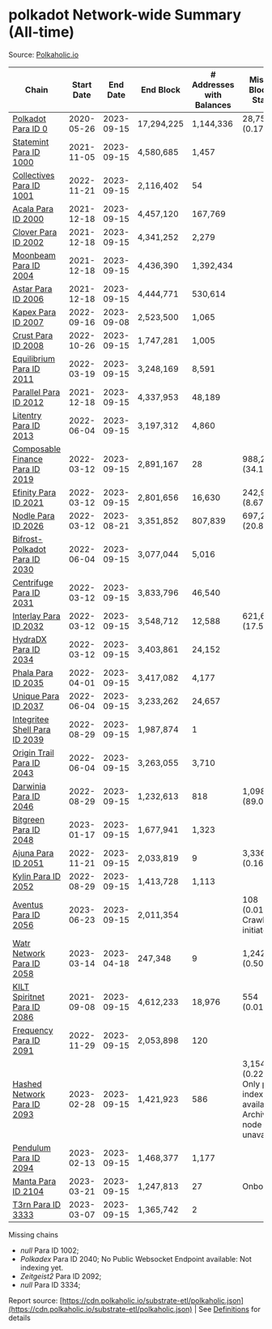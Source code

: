 # polkadot Network-wide Summary (All-time)

Source: [Polkaholic.io](https://polkaholic.io)


| Chain            | Start Date | End Date | End Block | # Addresses with Balances | Missing Blocks / Status |
| ---------------- | ---------- | ---------| --------- | ------------------------- | ----------------------- |
| [Polkadot Para ID 0](/polkadot/0-polkadot) | 2020-05-26 | 2023-09-15 | 17,294,225 |  1,144,336 | 28,752 (0.17%)  |
| [Statemint Para ID 1000](/polkadot/1000-statemint) | 2021-11-05 | 2023-09-15 | 4,580,685 |  1,457 |    |
| [Collectives Para ID 1001](/polkadot/1001-collectives) | 2022-11-21 | 2023-09-15 | 2,116,402 |  54 |    |
| [Acala Para ID 2000](/polkadot/2000-acala) | 2021-12-18 | 2023-09-15 | 4,457,120 |  167,769 |    |
| [Clover Para ID 2002](/polkadot/2002-clover) | 2021-12-18 | 2023-09-15 | 4,341,252 |  2,279 |    |
| [Moonbeam Para ID 2004](/polkadot/2004-moonbeam) | 2021-12-18 | 2023-09-15 | 4,436,390 |  1,392,434 |    |
| [Astar Para ID 2006](/polkadot/2006-astar) | 2021-12-18 | 2023-09-15 | 4,444,771 |  530,614 |    |
| [Kapex Para ID 2007](/polkadot/2007-kapex) | 2022-09-16 | 2023-09-08 | 2,523,500 |  1,065 |    |
| [Crust Para ID 2008](/polkadot/2008-crust) | 2022-10-26 | 2023-09-15 | 1,747,281 |  1,005 |    |
| [Equilibrium Para ID 2011](/polkadot/2011-equilibrium) | 2022-03-19 | 2023-09-15 | 3,248,169 |  8,591 |    |
| [Parallel Para ID 2012](/polkadot/2012-parallel) | 2021-12-18 | 2023-09-15 | 4,337,953 |  48,189 |    |
| [Litentry Para ID 2013](/polkadot/2013-litentry) | 2022-06-04 | 2023-09-15 | 3,197,312 |  4,860 |    |
| [Composable Finance Para ID 2019](/polkadot/2019-composable) | 2022-03-12 | 2023-09-15 | 2,891,167 |  28 | 988,228 (34.18%)  |
| [Efinity Para ID 2021](/polkadot/2021-efinity) | 2022-03-12 | 2023-09-15 | 2,801,656 |  16,630 | 242,949 (8.67%)  |
| [Nodle Para ID 2026](/polkadot/2026-nodle) | 2022-03-12 | 2023-08-21 | 3,351,852 |  807,839 | 697,249 (20.80%)  |
| [Bifrost-Polkadot Para ID 2030](/polkadot/2030-bifrost-dot) | 2022-06-04 | 2023-09-15 | 3,077,044 |  5,016 |    |
| [Centrifuge Para ID 2031](/polkadot/2031-centrifuge) | 2022-03-12 | 2023-09-15 | 3,833,796 |  46,540 |    |
| [Interlay Para ID 2032](/polkadot/2032-interlay) | 2022-03-12 | 2023-09-15 | 3,548,712 |  12,588 | 621,626 (17.52%)  |
| [HydraDX Para ID 2034](/polkadot/2034-hydradx) | 2022-03-12 | 2023-09-15 | 3,403,861 |  24,152 |    |
| [Phala Para ID 2035](/polkadot/2035-phala) | 2022-04-01 | 2023-09-15 | 3,417,082 |  4,177 |    |
| [Unique Para ID 2037](/polkadot/2037-unique) | 2022-06-04 | 2023-09-15 | 3,233,262 |  24,657 |    |
| [Integritee Shell Para ID 2039](/polkadot/2039-integritee-shell) | 2022-08-29 | 2023-09-15 | 1,987,874 |  1 |    |
| [Origin Trail Para ID 2043](/polkadot/2043-origintrail) | 2022-06-04 | 2023-09-15 | 3,263,055 |  3,710 |    |
| [Darwinia Para ID 2046](/polkadot/2046-darwinia) | 2022-08-29 | 2023-09-15 | 1,232,613 |  818 | 1,098,047 (89.08%)  |
| [Bitgreen Para ID 2048](/polkadot/2048-bitgreen) | 2023-01-17 | 2023-09-15 | 1,677,941 |  1,323 |    |
| [Ajuna Para ID 2051](/polkadot/2051-ajuna) | 2022-11-21 | 2023-09-15 | 2,033,819 |  9 | 3,336 (0.16%)  |
| [Kylin Para ID 2052](/polkadot/2052-kylin) | 2022-08-29 | 2023-09-15 | 1,413,728 |  1,113 |    |
| [Aventus Para ID 2056](/polkadot/2056-aventus) | 2023-06-23 | 2023-09-15 | 2,011,354 |   | 108 (0.01%) Crawling initiated |
| [Watr Network Para ID 2058](/polkadot/2058-watr) | 2023-03-14 | 2023-04-18 | 247,348 |  9 | 1,242 (0.50%)  |
| [KILT Spiritnet Para ID 2086](/polkadot/2086-kilt) | 2021-09-08 | 2023-09-15 | 4,612,233 |  18,976 | 554 (0.01%)  |
| [Frequency Para ID 2091](/polkadot/2091-frequency) | 2022-11-29 | 2023-09-15 | 2,053,898 |  120 |    |
| [Hashed Network Para ID 2093](/polkadot/2093-hashed) | 2023-02-28 | 2023-09-15 | 1,421,923 |  586 | 3,154 (0.22%) Only partial index available: Archive node unavailable |
| [Pendulum Para ID 2094](/polkadot/2094-pendulum) | 2023-02-13 | 2023-09-15 | 1,468,377 |  1,177 |    |
| [Manta Para ID 2104](/polkadot/2104-manta) | 2023-03-21 | 2023-09-15 | 1,247,813 |  27 |   Onboarding |
| [T3rn Para ID 3333](/polkadot/3333-t3rn) | 2023-03-07 | 2023-09-15 | 1,365,742 |  2 |    |

Missing chains


* *null* Para ID 1002; 
* *Polkadex* Para ID 2040; No Public Websocket Endpoint available: Not indexing yet.
* *Zeitgeist2* Para ID 2092; 
* *null* Para ID 3334; 

Report source: [https://cdn.polkaholic.io/substrate-etl/polkaholic.json](https://cdn.polkaholic.io/substrate-etl/polkaholic.json) | See [Definitions](/DEFINITIONS.md) for details
